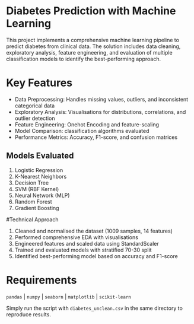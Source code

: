 # Diabetes Prediction with Machine Learning

This project implements a comprehensive machine learning pipeline to predict diabetes from clinical data. The solution includes data cleaning, exploratory analysis, 
feature engineering, and evaluation of multiple classification models to identify the best-performing approach.

# Key Features
- Data Preprocessing: Handles missing values, outliers, and inconsistent categorical data
- Exploratory Analysis: Visualisations for distributions, correlations, and outlier detection
- Feature Engineering: Onehot Encoding and feature-scaling
- Model Comparison: classification algorithms evaluated
- Performance Metrics: Accuracy, F1-score, and confusion matrices

## Models Evaluated
1. Logistic Regression
2. K-Nearest Neighbors
3. Decision Tree
4. SVM (RBF Kernel)
5. Neural Network (MLP)
6. Random Forest
7. Gradient Boosting

#Technical Approach
1. Cleaned and normalised the dataset (1009 samples, 14 features)
2. Performed comprehensive EDA with visualisations
3. Engineered features and scaled data using StandardScaler
4. Trained and evaluated models with stratified 70-30 split
5. Identified best-performing model based on accuracy and F1-score

# Requirements
`pandas` | `numpy` | `seaborn` | `matplotlib` | `scikit-learn`

Simply run the script with `diabetes_unclean.csv` in the same directory to reproduce results.